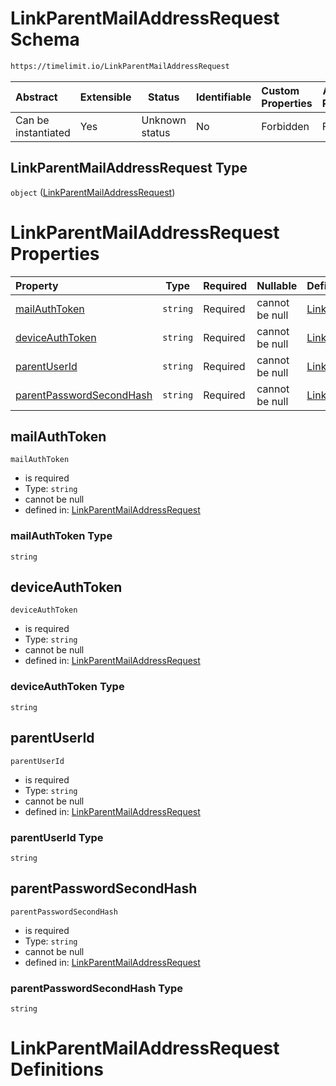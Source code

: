 # LinkParentMailAddressRequest Schema

```txt
https://timelimit.io/LinkParentMailAddressRequest
```




| Abstract            | Extensible | Status         | Identifiable | Custom Properties | Additional Properties | Access Restrictions | Defined In                                                                                                  |
| :------------------ | ---------- | -------------- | ------------ | :---------------- | --------------------- | ------------------- | ----------------------------------------------------------------------------------------------------------- |
| Can be instantiated | Yes        | Unknown status | No           | Forbidden         | Forbidden             | none                | [LinkParentMailAddressRequest.schema.json](LinkParentMailAddressRequest.schema.json "open original schema") |

## LinkParentMailAddressRequest Type

`object` ([LinkParentMailAddressRequest](linkparentmailaddressrequest.md))

# LinkParentMailAddressRequest Properties

| Property                                              | Type     | Required | Nullable       | Defined by                                                                                                                                                                                        |
| :---------------------------------------------------- | -------- | -------- | -------------- | :------------------------------------------------------------------------------------------------------------------------------------------------------------------------------------------------ |
| [mailAuthToken](#mailauthtoken)                       | `string` | Required | cannot be null | [LinkParentMailAddressRequest](linkparentmailaddressrequest-properties-mailauthtoken.md "https&#x3A;//timelimit.io/LinkParentMailAddressRequest#/properties/mailAuthToken")                       |
| [deviceAuthToken](#deviceauthtoken)                   | `string` | Required | cannot be null | [LinkParentMailAddressRequest](linkparentmailaddressrequest-properties-deviceauthtoken.md "https&#x3A;//timelimit.io/LinkParentMailAddressRequest#/properties/deviceAuthToken")                   |
| [parentUserId](#parentuserid)                         | `string` | Required | cannot be null | [LinkParentMailAddressRequest](linkparentmailaddressrequest-properties-parentuserid.md "https&#x3A;//timelimit.io/LinkParentMailAddressRequest#/properties/parentUserId")                         |
| [parentPasswordSecondHash](#parentpasswordsecondhash) | `string` | Required | cannot be null | [LinkParentMailAddressRequest](linkparentmailaddressrequest-properties-parentpasswordsecondhash.md "https&#x3A;//timelimit.io/LinkParentMailAddressRequest#/properties/parentPasswordSecondHash") |

## mailAuthToken




`mailAuthToken`

-   is required
-   Type: `string`
-   cannot be null
-   defined in: [LinkParentMailAddressRequest](linkparentmailaddressrequest-properties-mailauthtoken.md "https&#x3A;//timelimit.io/LinkParentMailAddressRequest#/properties/mailAuthToken")

### mailAuthToken Type

`string`

## deviceAuthToken




`deviceAuthToken`

-   is required
-   Type: `string`
-   cannot be null
-   defined in: [LinkParentMailAddressRequest](linkparentmailaddressrequest-properties-deviceauthtoken.md "https&#x3A;//timelimit.io/LinkParentMailAddressRequest#/properties/deviceAuthToken")

### deviceAuthToken Type

`string`

## parentUserId




`parentUserId`

-   is required
-   Type: `string`
-   cannot be null
-   defined in: [LinkParentMailAddressRequest](linkparentmailaddressrequest-properties-parentuserid.md "https&#x3A;//timelimit.io/LinkParentMailAddressRequest#/properties/parentUserId")

### parentUserId Type

`string`

## parentPasswordSecondHash




`parentPasswordSecondHash`

-   is required
-   Type: `string`
-   cannot be null
-   defined in: [LinkParentMailAddressRequest](linkparentmailaddressrequest-properties-parentpasswordsecondhash.md "https&#x3A;//timelimit.io/LinkParentMailAddressRequest#/properties/parentPasswordSecondHash")

### parentPasswordSecondHash Type

`string`

# LinkParentMailAddressRequest Definitions

